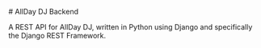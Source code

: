 # AllDay DJ Backend

A REST API for AllDay DJ, written in Python using Django and specifically the Django REST Framework.